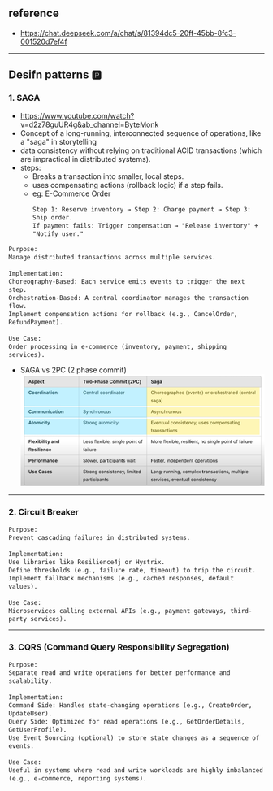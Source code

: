 ## reference
- https://chat.deepseek.com/a/chat/s/81394dc5-20ff-45bb-8fc3-001520d7ef4f
---
## Desifn patterns :parking:
### 1. SAGA
- https://www.youtube.com/watch?v=d2z78guUR4g&ab_channel=ByteMonk
- Concept of a long-running, interconnected sequence of operations, like a "saga" in storytelling
- data consistency without relying on traditional ACID transactions (which are impractical in distributed systems).
- steps:
  - Breaks a transaction into smaller, local steps.
  - uses compensating actions (rollback logic) if a step fails.
  - eg: E-Commerce Order
    ```text
    Step 1: Reserve inventory → Step 2: Charge payment → Step 3: Ship order.
    If payment fails: Trigger compensation → "Release inventory" + "Notify user."
    ```
```text
Purpose: 
Manage distributed transactions across multiple services.

Implementation:
Choreography-Based: Each service emits events to trigger the next step.
Orchestration-Based: A central coordinator manages the transaction flow.
Implement compensation actions for rollback (e.g., CancelOrder, RefundPayment).

Use Case: 
Order processing in e-commerce (inventory, payment, shipping services).
```
- SAGA vs 2PC (2 phase commit)
![img.png](../99_img/03/img.png)

---
### 2. Circuit Breaker
```text
Purpose: 
Prevent cascading failures in distributed systems.

Implementation:
Use libraries like Resilience4j or Hystrix.
Define thresholds (e.g., failure rate, timeout) to trip the circuit.
Implement fallback mechanisms (e.g., cached responses, default values).

Use Case: 
Microservices calling external APIs (e.g., payment gateways, third-party services).
```
---
### 3. CQRS (Command Query Responsibility Segregation)
```text
Purpose: 
Separate read and write operations for better performance and scalability.

Implementation:
Command Side: Handles state-changing operations (e.g., CreateOrder, UpdateUser).
Query Side: Optimized for read operations (e.g., GetOrderDetails, GetUserProfile).
Use Event Sourcing (optional) to store state changes as a sequence of events.

Use Case: 
Useful in systems where read and write workloads are highly imbalanced (e.g., e-commerce, reporting systems).
```